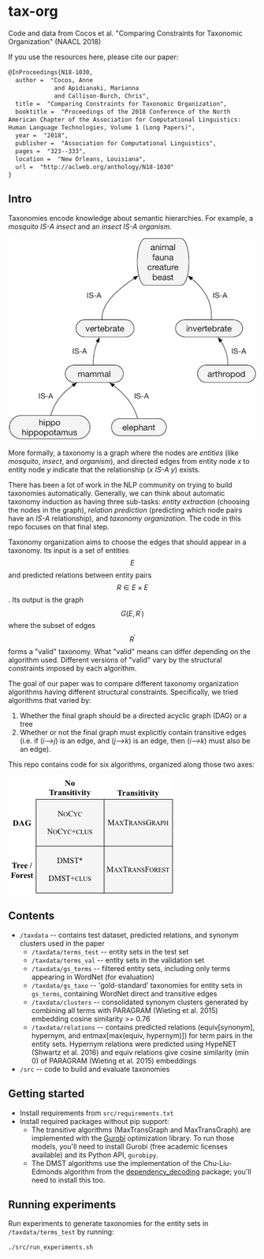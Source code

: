 # tax-org

Code and data from Cocos et al. "Comparing Constraints for Taxonomic Organization" (NAACL 2018)

If you use the resources here, please cite our paper:

```
@InProceedings{N18-1030,
  author =  "Cocos, Anne
             and Apidianaki, Marianna
             and Callison-Burch, Chris",
  title =  "Comparing Constraints for Taxonomic Organization",
  booktitle =  "Proceedings of the 2018 Conference of the North American Chapter of the Association for Computational Linguistics: Human Language Technologies, Volume 1 (Long Papers)",
  year =  "2018",
  publisher =  "Association for Computational Linguistics",
  pages =  "323--333",
  location =  "New Orleans, Louisiana",
  url =  "http://aclweb.org/anthology/N18-1030"
}
```

## Intro

Taxonomies encode knowledge about semantic hierarchies. For example,
a *mosquito* *IS-A* *insect* and an *insect* *IS-A* *organism*.

![Taxonomy example](./images/taxo.png "A bit of taxonomy")

More formally, a taxonomy is a graph where the nodes are *entities* (like 
*mosquito*, *insect*, and *organism*), and directed edges from entity
node *x* to entity node *y* indicate that the relationship (*x* *IS-A* *y*) exists.

There has been a lot of work in the NLP community on trying to build
taxonomies automatically. Generally, we can think about automatic taxonomy
induction as having three sub-tasks: *entity extraction* (choosing the nodes
in the graph), *relation prediction* (predicting which node pairs have an *IS-A*
relationship), and *taxonomy organization*. The code in this repo focuses
on that final step.

Taxonomy organization aims to choose the edges that should appear in a taxonomy. Its
input is a set of entities $$E$$ and predicted relations between entity pairs $$R \in E \times E$$.
Its output is the graph $$G(E, R^\prime)$$ where the subset of edges $$R^\prime$$ forms 
a "valid" taxonomy. What "valid" means can differ depending on the algorithm used. Different
versions of "valid" vary by the structural constraints imposed by each algorithm.

The goal of our paper was to compare different taxonomy organization algorithms having
different structural constraints. Specifically, we tried algorithms that varied by:

1. Whether the final graph should be a directed acyclic graph (DAG) or a tree
2. Whether or not the final graph must explicitly contain transitive edges (i.e. if (*i-->j*) is an edge, and (*j-->k*) is an edge, then (*i-->k*) must also be an edge).

This repo contains code for six algorithms, organized along those two axes:

![Algorithm classification](./images/classification.png "Algorithm classification")

## Contents

- `/taxdata` -- contains test dataset, predicted relations, and synonym clusters used in the paper
  - `/taxdata/terms_test` -- entity sets in the test set
  - `/taxdata/terms_val` -- entity sets in the validation set
  - `/taxdata/gs_terms` -- filtered entity sets, including only terms appearing in WordNet (for evaluation)
  - `/taxdata/gs_taxo` -- 'gold-standard' taxonomies for entity sets in `gs_terms`, containing WordNet direct and transitive edges
  - `/taxdata/clusters` -- consolidated synonym clusters generated by combining all terms with PARAGRAM (Wieting et al. 2015) embedding cosine similarity >= 0.76
  - `/taxdata/relations` -- contains predicted relations (equiv[synonym], hypernym, and entmax[max(equiv, hypernym)]) for term pairs in the entity sets. Hypernym relations were predicted using HypeNET (Shwartz et al. 2016) and equiv relations give cosine similarity (min 0) of PARAGRAM (Wieting et al. 2015) embeddings 
- `/src` -- code to build and evaluate taxonomies

## Getting started

- Install requirements from `src/requirements.txt`
- Install required packages without pip support:
  - The transitive algorithms (MaxTransGraph and MaxTransGraph) are implemented with the [Gurobi](http://www.gurobi.com) optimization library. To run those models, you'll need to install Gurobi (free academic licenses available) and its Python API, `gurobipy`. 
  - The DMST algorithms use the implementation of the Chu-Liu-Edmonds algorithm from the [dependency\_decoding](https://github.com/andersjo/dependency_decoding) package; you'll need to install this too.

## Running experiments

Run experiments to generate taxonomies for the entity sets in `/taxdata/terms_test` by running:

```
./src/run_experiments.sh
```